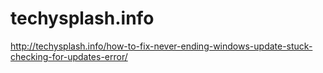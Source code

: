 # techysplash.info
http://techysplash.info/how-to-fix-never-ending-windows-update-stuck-checking-for-updates-error/
